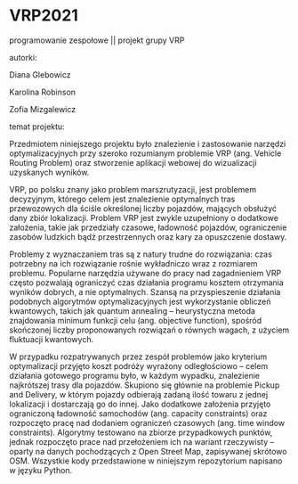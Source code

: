 # VRP2021
programowanie zespołowe || projekt grupy VRP 

autorki:

Diana Glebowicz

Karolina Robinson

Zofia Mizgalewicz


temat projektu:

  Przedmiotem niniejszego projektu było znalezienie i zastosowanie narzędzi optymalizacyjnych przy szeroko rozumianym problemie VRP (ang. Vehicle Routing Problem) oraz stworzenie aplikacji webowej do wizualizacji uzyskanych wyników.


  VRP, po polsku znany jako problem marszrutyzacji, jest problemem decyzyjnym, którego celem jest znalezienie optymalnych tras przewozowych dla ściśle określonej liczby pojazdów, mających obsłużyć dany zbiór lokalizacji. Problem VRP jest zwykle uzupełniony o dodatkowe założenia, takie jak przedziały czasowe, ładowność pojazdów, ograniczenie zasobów ludzkich bądź przestrzennych oraz kary za opuszczenie dostawy.  
  
  Problemy z wyznaczaniem tras są z natury trudne do rozwiązania: czas potrzebny na ich rozwiązanie rośnie wykładniczo wraz z rozmiarem problemu. Popularne narzędzia używane do pracy nad zagadnieniem VRP często pozwalają ograniczyć czas działania programu kosztem otrzymania wyników dobrych, a nie optymalnych. Szansą na przyspieszenie działania podobnych algorytmów optymalizacyjnych jest wykorzystanie obliczeń kwantowych, takich jak quantum annealing – heurystyczna metoda znajdowania minimum funkcji celu (ang. objective function), spośród skończonej liczby proponowanych rozwiązań o równych wagach, z użyciem fluktuacji kwantowych.	
  
  W przypadku rozpatrywanych przez zespół problemów jako kryterium optymalizacji przyjęto koszt podróży wyrażony odległościowo – celem działania gotowego programu było, w każdym wypadku, znalezienie najkrótszej trasy dla pojazdów. Skupiono się głównie na problemie Pickup and Delivery, w którym pojazdy odbierają zadaną ilość towaru z jednej lokalizacji i dostarczają go do innej. Jako dodatkowe założenia przyjęto ograniczoną ładowność samochodów (ang. capacity constraints) oraz rozpoczęto pracę nad dodaniem ograniczeń czasowych (ang. time window constraints). Algorytmy testowano na zbiorze przypadkowych punktów, jednak rozpoczęto prace nad przełożeniem ich na wariant rzeczywisty – oparty na danych pochodzących z Open Street Map, zapisywanej skrótowo OSM. Wszystkie kody przedstawione w niniejszym repozytorium napisano w języku Python.
